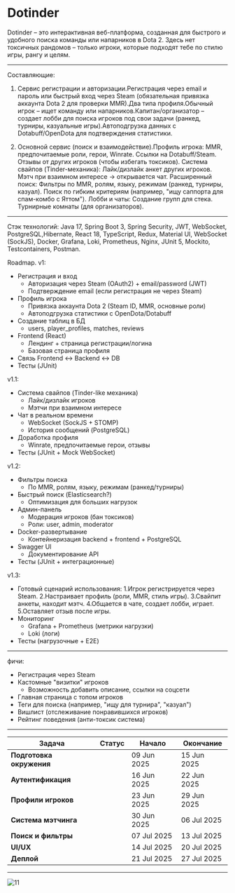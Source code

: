 # Dotinder
Dotinder – это интерактивная веб-платформа, созданная для быстрого и удобного поиска команды или напарников в Dota 2. Здесь нет токсичных рандомов – только игроки, которые подходят тебе по стилю игры, рангу и целям.

---

Составляющие:

1. Сервис регистрации и авторизации.Регистрация через email и пароль или быстрый вход через Steam (обязательная привязка аккаунта Dota 2 для проверки MMR).Два типа профиля.Обычный игрок – ищет команду или напарников.Капитан/организатор – создает лобби для поиска игроков под свои задачи (ранкед, турниры, казуальные игры).Автоподгрузка данных с Dotabuff/OpenDota для подтверждения статистики.

2. Основной сервис (поиск и взаимодействие).Профиль игрока: MMR, предпочитаемые роли, герои, Winrate. Ссылки на Dotabuff/Steam. Отзывы от других игроков (чтобы избегать токсиков). Система свайпов (Tinder-механика): Лайк/дизлайк анкет других игроков. Мэтч при взаимном интересе → открывается чат. Расширенный поиск: Фильтры по MMR, ролям, языку, режимам (ранкед, турниры, казуал). Поиск по гибким критериям (например, "ищу саппорта для спам-комбо с Яттом"). Лобби и чаты: Создание групп для стека. Турнирные комнаты (для организаторов).

---

Стэк технологий: Java 17, Spring Boot 3, Spring Security, JWT, WebSocket, PostgreSQL,Hibernate, React 18, TypeScript, Redux, Material UI, WebSocket (SockJS), Docker, Grafana, Loki, Prometheus, Nginx, JUnit 5, Mockito, Testcontainers, Postman.

Roadmap.
v1:

  - Регистрация и вход
    - Авторизация через Steam (OAuth2) + email/password (JWT)
    - Подтверждение email (если регистрация не через Steam)
  - Профиль игрока
    - Привязка аккаунта Dota 2 (Steam ID, MMR, основные роли)
    - Автоподгрузка статистики с OpenDota/Dotabuff
  - Создание таблиц в БД
    - users, player_profiles, matches, reviews
  - Frontend (React)
    - Лендинг + страница регистрации/логина
    - Базовая страница профиля
  - Связь Frontend ↔ Backend ↔ DB
  - Тесты (JUnit)
  
v1.1:

  - Система свайпов (Tinder-like механика)
    - Лайк/дизлайк игроков
    - Мэтчи при взаимном интересе
  - Чат в реальном времени
    - WebSocket (SockJS + STOMP)
    - История сообщений (PostgreSQL)
  - Доработка профиля
    - Winrate, предпочитаемые герои, отзывы
  - Тесты (JUnit + Mock WebSocket)

v1.2:

  - Фильтры поиска
    - По MMR, ролям, языку, режимам (ранкед/турниры)
  - Быстрый поиск (Elasticsearch?)
    - Оптимизация для больших нагрузок
  - Админ-панель
    - Модерация игроков (бан токсиков)
    - Роли: user, admin, moderator
  - Docker-развертывание
    - Контейнеризация backend + frontend + PostgreSQL
  - Swagger UI
    - Документирование API
  - Тесты (JUnit + интеграционные)

v1.3:
  - Готовый сценарий использования:
    1.Игрок регистрируется через Steam.
    2.Настраивает профиль (роли, MMR, стиль игры).
    3.Свайпит анкеты, находит мэтч.
    4.Общается в чате, создает лобби, играет.
    5.Оставляет отзыв после игры.
  - Мониторинг
    - Grafana + Prometheus (метрики нагрузки)
    - Loki (логи)
  - Тесты (нагрузочные + E2E)

---

фичи:

- Регистрация через Steam
- Кастомные "визитки" игроков
  - Возможность добавить описание, ссылки на соцсети
- Главная страница с топом игроков
- Теги для поиска (например, "ищу для турнира", "казуал")
- Вишлист (отслеживание понравившихся игроков)
- Рейтинг поведения (анти-токсик система)
  
---

| Задача                     | Статус | Начало      | Окончание   |
|----------------------------|--------|-------------|-------------|
| **Подготовка окружения**   |        | 09 Jun 2025  | 15 Jun 2025  |
| **Аутентификация**         |        | 16 Jun 2025  | 22 Jun 2025  |
| **Профили игроков**       |        | 23 Jun 2025  | 29 Jun 2025  |
| **Система мэтчинга**      |        | 30 Jun 2025  | 06 Jul 2025  |
| **Поиск и фильтры**       |        | 07 Jul 2025  | 13 Jul 2025  |
| **UI/UX**                |        | 14 Jul 2025  | 20 Jul 2025  |
| **Деплой**               |        | 21 Jul 2025  | 27 Jul 2025  |

---

![11](https://github.com/user-attachments/assets/339a7ce0-bdfb-41c2-bbf6-c1e3926b04b8)
